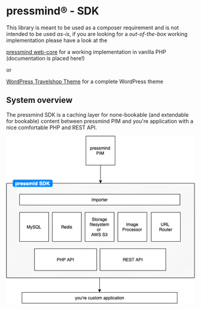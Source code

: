 # pressmind® - SDK

This library is meant to be used as a composer requirement and is not intended to be used *as-is*, if you are looking 
for a *out-of-the-box* working implementation please have a look at the 

[pressmind web-core](https://github.com/pressmind/web-core-skeleton-basic) for a working implementation in vanilla PHP (documentation is placed here!)

or 
  
[WordPress Travelshop Theme](https://github.com/pressmind/wp-travelshop-theme) for a complete WordPress theme

## System overview

The pressmind SDK is a caching layer for none-bookable (and extendable for bookable) content  between pressmind PIM and you're application with a nice comfortable PHP and REST API.

![system overview](pressmind_sdk.png)
